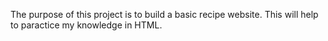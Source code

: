 The purpose of this project is to build a basic recipe website. 
This will help to paractice my knowledge in HTML.
